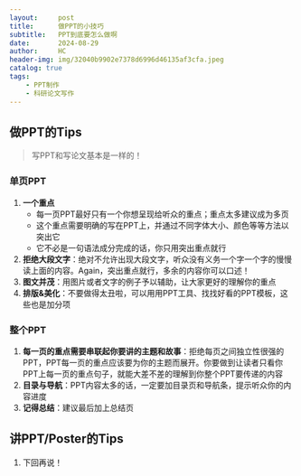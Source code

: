 ```yaml
---
layout:     post
title:      做PPT的小技巧
subtitle:   PPT到底要怎么做啊
date:       2024-08-29
author:     HC
header-img: img/32040b9902e7378d6996d46135af3cfa.jpeg
catalog: true
tags:
    - PPT制作
    - 科研论文写作
---
```



## 做PPT的Tips
> 写PPT和写论文基本是一样的！

### 单页PPT
1. **一个重点**
   -  每一页PPT最好只有一个你想呈现给听众的重点；重点太多建议成为多页
   -  这个重点需要明确的写在PPT上，并通过不同字体大小、颜色等等方法以突出它
   -  它不必是一句语法成分完成的话，你只用突出重点就行
2. **拒绝大段文字**：绝对不允许出现大段文字，听众没有义务一个字一个字的慢慢读上面的内容。Again，突出重点就行，多余的内容你可以口述！
3. **图文并茂**：用图片或者文字的例子予以辅助，让大家更好的理解你的重点
4. **排版&美化**：不要做得太丑啦，可以用用PPT工具、找找好看的PPT模板，这些也是加分项

### 整个PPT
1. **每一页的重点需要串联起你要讲的主题和故事**：拒绝每页之间独立性很强的PPT，PPT每一页的重点应该要为你的主题而展开。你要做到让读者只看你PPT上每一页的重点句子，就能大差不差的理解到你整个PPT要传递的内容
2. **目录与导航**：PPT内容太多的话，一定要加目录页和导航条，提示听众你的内容进度
3. **记得总结**：建议最后加上总结页
  
## 讲PPT/Poster的Tips
1. 下回再说！
